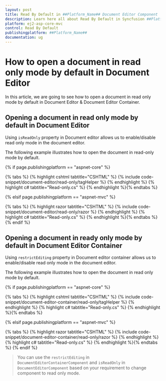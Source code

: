 ```yaml
---
layout: post
title: Read By Default in ##Platform_Name## Document Editor Component
description: Learn here all about Read By Default in Syncfusion ##Platform_Name## Document Editor component of Syncfusion Essential JS 2 and more.
platform: ej2-asp-core-mvc
control: Read By Default
publishingplatform: ##Platform_Name##
documentation: ug
---
```



# How to open a document in read only mode by default in Document Editor

In this article, we are going to see how to open a document in read only mode by default in Document Editor & Document  Editor Container.

## Opening a document in read only mode by default in Document Editor

Using `isReadOnly` property in Document editor allows us to enable/disable read only mode in the document editor.

The following example illustrates how to open the document in read-only mode by default.

{% if page.publishingplatform == "aspnet-core" %}

{% tabs %}
{% highlight cshtml tabtitle="CSHTML" %}
{% include code-snippet/document-editor/read-only/tagHelper %}
{% endhighlight %}
{% highlight c# tabtitle="Read-only.cs" %}
{% endhighlight %}{% endtabs %}

{% elsif page.publishingplatform == "aspnet-mvc" %}

{% tabs %}
{% highlight razor tabtitle="CSHTML" %}
{% include code-snippet/document-editor/read-only/razor %}
{% endhighlight %}
{% highlight c# tabtitle="Read-only.cs" %}
{% endhighlight %}{% endtabs %}
{% endif %}



## Opening a document in ready only mode by default in Document Editor Container

Using `restrictEditing` property in Document editor container allows us to enable/disable read only mode in the document editor.

The following example illustrates how to open the document in read only mode by default.

{% if page.publishingplatform == "aspnet-core" %}

{% tabs %}
{% highlight cshtml tabtitle="CSHTML" %}
{% include code-snippet/document-editor-container/read-only/tagHelper %}
{% endhighlight %}
{% highlight c# tabtitle="Read-only.cs" %}
{% endhighlight %}{% endtabs %}

{% elsif page.publishingplatform == "aspnet-mvc" %}

{% tabs %}
{% highlight razor tabtitle="CSHTML" %}
{% include code-snippet/document-editor-container/read-only/razor %}
{% endhighlight %}
{% highlight c# tabtitle="Read-only.cs" %}
{% endhighlight %}{% endtabs %}
{% endif %}



> You can use the `restrictEditing` in `DocumentEditorContainerComponent` and `isReadOnly` in `DocumentEditorComponent` based on your requirement to change component to read only mode.